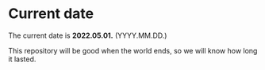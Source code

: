 # Current date

The current date is **2022.05.01.** (YYYY.MM.DD.)

This repository will be good when the world ends, so we will know how long it lasted.